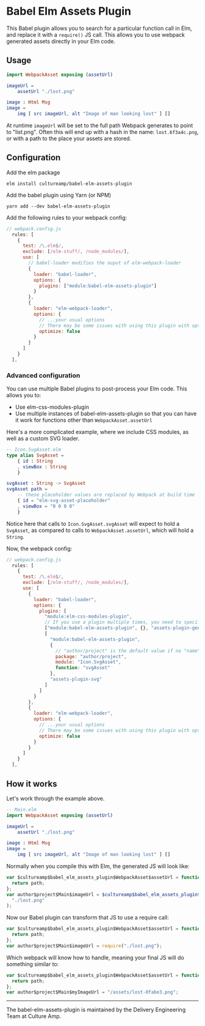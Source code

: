 # Babel Elm Assets Plugin

This Babel plugin allows you to search for a particular function call in Elm, and replace it with a `require()` JS call.
This allows you to use webpack generated assets directly in your Elm code.

## Usage

```elm
import WebpackAsset exposing (assetUrl)

imageUrl =
    assetUrl "./lost.png"

image : Html Msg
image =
    img [ src imageUrl, alt "Image of man looking lost" ] []
```

At runtime `imageUrl` will be set to the full path Webpack generates to point to "list.png". Often this will end up with a hash in the name: `lost.6f3a4c.png`, or with a path to the place your assets are stored.

## Configuration

Add the elm package

    elm install cultureamp/babel-elm-assets-plugin

Add the babel plugin using Yarn (or NPM)

    yarn add --dev babel-elm-assets-plugin

Add the following rules to your webpack config:

```js
// webpack.config.js
  rules: [
    {
      test: /\.elm$/,
      exclude: [/elm-stuff/, /node_modules/],
      use: [
        // babel-loader modifies the ouput of elm-webpack-loader
        {
          loader: "babel-loader",
          options: {
            plugins: ["module:babel-elm-assets-plugin"]
          }
        },
        {
          loader: "elm-webpack-loader",
          options: {
            // ...your usual options
            // There may be some issues with using this plugin with optimized Elm builds
            optimize: false
          }
        }
      ]
    }
  ],
```

### Advanced configuration

You can use multiple Babel plugins to post-process your Elm code. This allows you to:

* Use elm-css-modules-plugin
* Use multiple instances of babel-elm-assets-plugin so that you can have it work for functions other than `WebpackAsset.assetUrl`

Here's a more complicated example, where we include CSS modules, as well as a custom SVG loader.

```elm
-- Icon.SvgAsset.elm
type alias SvgAsset =
    { id : String
    , viewBox : String
    }

svgAsset : String -> SvgAsset
svgAsset path =
    -- these placeholder values are replaced by Webpack at build time
    { id = "elm-svg-asset-placeholder"
    , viewBox = "0 0 0 0"
    }
```

Notice here that calls to `Icon.SvgAsset.svgAsset` will expect to hold a `SvgAsset`, as compared to calls to `WebpackAsset.assetUrl`, which will hold a `String`.

Now, the webpack config:

```js
// webpack.config.js
  rules: [
    {
      test: /\.elm$/,
      exclude: [/elm-stuff/, /node_modules/],
      use: [
        {
          loader: "babel-loader",
          options: {
            plugins: [
              "module:elm-css-modules-plugin",
              // If you use a plugin multiple times, you need to specify it as an array ["module:path", options, "unique-name"]
              ["module:babel-elm-assets-plugin", {}, "assets-plugin-generic"],
              [
                "module:babel-elm-assets-plugin",
                {
                  // "author/project" is the default value if no "name" field is specified in elm.json.
                  package: "author/project",
                  module: "Icon.SvgAsset",
                  function: "svgAsset"
                },
                "assets-plugin-svg"
              ]
            ]
          }
        },
        {
          loader: "elm-webpack-loader",
          options: {
            // ...your usual options
            // There may be some issues with using this plugin with optimized Elm builds
            optimize: false
          }
        }
      ]
    }
  ],
```

## How it works

Let's work through the example above.

```elm
-- Main.elm
import WebpackAsset exposing (assetUrl)

imageUrl =
    assetUrl "./lost.png"

image : Html Msg
image =
    img [ src imageUrl, alt "Image of man looking lost" ] []
```

Normally when you compile this with Elm, the generated JS will look like:

```js
var $cultureamp$babel_elm_assets_plugin$WebpackAsset$assetUrl = function (path) {
  return path;
};
var author$project$Main$imageUrl = $cultureamp$babel_elm_assets_plugin$WebpackAsset$assetUrl(
  "./lost.png"
);
```

Now our Babel plugin can transform that JS to use a require call:

```js
var $cultureamp$babel_elm_assets_plugin$WebpackAsset$assetUrl = function (path) {
  return path;
};
var author$project$Main$imageUrl = require("./lost.png");
```

Which webpack will know how to handle, meaning your final JS will do something similar to:

```js
var $cultureamp$babel_elm_assets_plugin$WebpackAsset$assetUrl = function (path) {
  return path;
};
var author$project$Main$myImageUrl = "/assets/lost-0fabe3.png";
```

---

The babel-elm-assets-plugin is maintained by the Delivery Engineering Team at Culture Amp.
